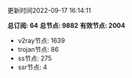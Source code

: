 更新时间2022-09-17 16:14:11

**总订阅: 64**
**总节点: 9882**
**有效节点: 2004**
- v2ray节点: 1639
- trojan节点: 86
- ss节点: 275
- ssr节点: 4
